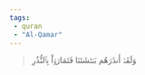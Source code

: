 ```yaml
---
tags: 
 - quran 
 - "Al-Qamar"
---
```


> وَلَقَدۡ أَنذَرَهُم بَطۡشَتَنَا فَتَمَارَوۡاْ بِٱلنُّذُرِ
